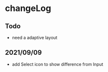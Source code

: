 # changeLog

## Todo

- need a adaptive layout

## 2021/09/09

- add Select icon to show difference from Input
